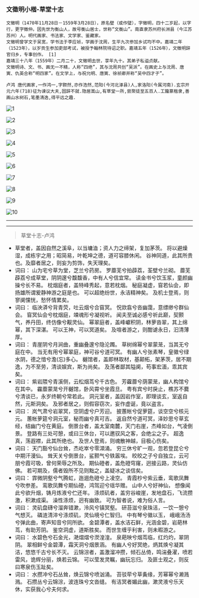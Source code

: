 ### 文徵明小楷-草堂十志

```
文徵明（1470年11月28日－1559年3月28日），原名壁（或作璧），字徵明，四十二岁起，以字行，更字徵仲。因先世为衡山人，故号衡山居士，世称“文衡山”。南直隶苏州府长洲县（今江苏苏州）人。明代画家、书法家、文学家、鉴藏家。
文徵明曾学文于吴宽，学书法于李应祯，学画于沈周，生平九次参加乡试均不中。嘉靖二年（1523年），以岁贡生参加吏部考试，被授予翰林院待诏之职。嘉靖五年（1526年），文徵明辞官归乡，专事创作。 [1] 
嘉靖三十八年（1559年）二月二十，文徵明去世，享年九十。其弟子私谥贞献。
文徵明诗、文、书、画无一不精，人称“四绝”，其与沈周共创“吴派”。在画史上与沈周、唐寅、仇英合称“明四家”。在文学上，与祝允明、唐寅、徐祯卿并称“吴中四才子”。
```

```
卢鸿 唐代画家,一作鸿一,字颢然,亦作浩然,范阳(今河北涿县)人,家洛阳(今属河南).玄宗开元六年(718)征为谏议大夫,固辞不就.隐居嵩山,有草堂一所,尝聚徒至五百人.工籀篆楷隶,善画山水树石,笔墨清逸,得平远之趣.
```

![1]( https://xyqin.coding.net/p/my/d/document/git/raw/master/imgs/shufa/caotangshizhi/1.jpg )

![2]( https://xyqin.coding.net/p/my/d/document/git/raw/master/imgs/shufa/caotangshizhi/2.jpg )

![3]( https://xyqin.coding.net/p/my/d/document/git/raw/master/imgs/shufa/caotangshizhi/3.jpg )

![4]( https://xyqin.coding.net/p/my/d/document/git/raw/master/imgs/shufa/caotangshizhi/4.jpg )

![5]( https://xyqin.coding.net/p/my/d/document/git/raw/master/imgs/shufa/caotangshizhi/5.jpg )

![6]( https://xyqin.coding.net/p/my/d/document/git/raw/master/imgs/shufa/caotangshizhi/6.jpg )

![7]( https://xyqin.coding.net/p/my/d/document/git/raw/master/imgs/shufa/caotangshizhi/7.jpg )

![8]( https://xyqin.coding.net/p/my/d/document/git/raw/master/imgs/shufa/caotangshizhi/8.jpg )

![9]( https://xyqin.coding.net/p/my/d/document/git/raw/master/imgs/shufa/caotangshizhi/9.jpg )

![10]( https://xyqin.coding.net/p/my/d/document/git/raw/master/imgs/shufa/caotangshizhi/10.jpg )

---
---

>草堂十志-卢鸿

- 草堂者，盖因自然之溪阜，以当墉洫；资人力之缔架，复加茅茨。
将以避燥湿，成栋宇之用；昭简易，叶乾坤之德，道可容膝休闲。
谷神同道，此其所贵也。及靡者居之，则妄为剪饰，失天理矣。
- 词曰：
山为宅兮草为堂，芝兰兮药房。
罗蘼芜兮拍薜荔，荃壁兮兰砌。
蘼芜薜荔兮成草堂，阴阴邃兮馥馥香，中有人兮信宜常。
读金书兮饮玉浆，童颜幽操兮长不易。
枕烟庭者，盖特峰秀起，意若枕烟。
秘庭凝虚，窅若仙会，即扬雄所谓爰静神游之庭是也。
可以超绝纷世，永洁精神矣。
及机士登焉，则寥阒戃恍，愁怀情累矣。
- 词曰：
临泱漭兮背青荧，吐云烟兮合窅冥。
怳欻翕兮沓幽霭，意缥缈兮群仙会。
窅冥仙会兮枕烟庭，竦魂形兮凝视听。
闻夫至诚必感兮祈此巅，契颢气，养丹田，终仿像兮觏灵仙。
幂翠庭者，盖峰巘积阴，林萝沓翠，其上绵幂，其下深湛。
可以王神，可以冥道矣。
及喧者游之，则酣谑永日，汩清薄厚。
- 词曰：
青崖阴兮月涧曲，重幽叠邃兮隐沦躅。
草树绵幂兮翠蒙茏，当其无兮庭在中。
当无有用兮幂翠庭，神可谷兮道可冥。
有幽人兮张素琴，皇徽兮绿水阴，德之愔兮澹(忘)多心。
樾馆者，盖即林取材，基颠柘，架茅茨，居不期逸，为不至劳，清谈娱宾，斯为尚矣。
及荡者鄙其隘阒，苟事宏湎，乖其宾矣。
- 词曰：
紫岩隈兮青溪侧，云松烟茑兮千古色。
芳靃蘼兮荫蒙茏，幽人构馆兮在其中。
靃蘼蒙茏兮开樾馆，卧风霄兮坐霞旦。
粤有宾兮时戾止，樵苏不爨兮清谈已，永岁终朝兮常若此。
洞元室者，盖因岩作室，即理谈玄，室返自然，元斯洞矣。
及邪者居之，则假容窃次，妄作虚诞，竟以盗言。
- 词曰：
岚气肃兮岩翠冥，空阴虚兮户芳迎。
披蕙帐兮促萝筵，谈空空兮核元元。
蕙帐萝筵兮洞元室，秘而幽兮真可吉。
返自然兮道可冥，泽妙思兮草玄经，结幽门兮在黄庭。
倒景台者，盖太室南麓，天门右崖，杰峰如台，气凌倒景。
登路有三处可憩，或曰三休台，可以邀驭风之客，会绝尘之子。
超逸真，荡遐襟，此其所绝也。
及世人登焉，则魂散神越，目极心伤矣。
- 词曰：
天门豁兮仙台耸，杰屹崒兮零澒涌。
穷三休兮旷一观，忽若登昆仑兮中期汗漫仙。
耸天关兮倒景台，鲨颢气兮轶嚣埃。
皎皎之子兮自独立，云可朋兮霞可吸，曾何荣辱之所及。
期仙磴者，盖危磴穹窿，迥接云路，灵仙仿佛。
若可期及，儒者毁所不见则黜之，盖疑冰之谈信矣。
- 词曰：
霏微阴壑兮气腾虹，迤逦危磴兮上凌空。
青霞杪兮紫云垂，鸾歌凤舞兮吹参差。
鸾歌凤舞兮期仙磴，鸿驾迎兮瑶华赠。
山中人兮好神仙， 想像闻此兮欲升烟，铸月炼液兮伫还年。
涤烦矶者，盖穷谷峻崖，发地盘石，飞流攒激，积漱成渠。
澡性涤烦，迥有幽致。
可为智者说，难为俗人言。
- 词曰：
灵矶盘礴兮溜奔错漱，泠风兮镇冥壑。
研苔滋兮泉珠洁，一饮一憩兮气想灭。
磷涟清淬兮涤烦矶，灵仙境兮仁智归。
中有琴兮徽以玉， 峨峨汤汤兮弹此曲，寄声知音兮同所欲。
金碧潭者，盖水洁石鲜，光涵金碧，岩葩林茑，有助芳阴。
鉴空洞虚，道斯胜矣。
而世生缠乎利害，则未暇游之。
- 词曰：
水碧色兮石金光，滟熠熠兮濙湟湟。
泉葩映兮烟茑临，红灼灼，翠阴阴。
翠相鲜兮金碧潭，霜天洞兮烟景涵。
有幽人兮好冥绝，炳其焕兮凝其洁，悠悠千古兮长不灭。
云锦淙者，盖激溜冲攒，倾石丛倚，鸣湍叠濯，喷若雷风，诡辉分丽，焕若云锦。
可以莹发灵瞩，幽玩忘归。
及匪士观之，则反曰寒泉伤玉趾矣。
- 词曰：
水攒冲兮石丛耸，焕云锦兮喷汹涌。
苔驳荦兮草夤缘，芳幂幂兮濑溅溅。
石攒丛兮云锦淙，波连珠兮文沓缝。
有洁冥者媚此幽，漱灵液兮乐天休，实获我心兮夫何求。
